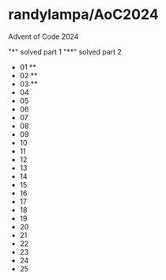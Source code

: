 # randylampa/AoC2024

Advent of Code 2024

 "*" solved part 1
 "**" solved part 2

- 01 **
- 02 **
- 03 **
- 04
- 05
- 06
- 07
- 08
- 09
- 10
- 11
- 12
- 13
- 14
- 15
- 16
- 17
- 18
- 19
- 20
- 21
- 22
- 23
- 24
- 25

